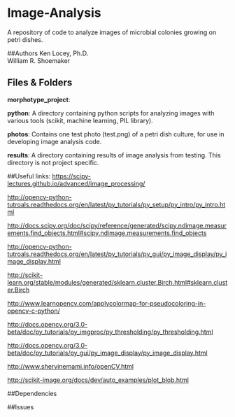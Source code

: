 # Image-Analysis
A repository of code to analyze images of microbial colonies growing on petri dishes.

##Authors 
Ken Locey, Ph.D.  
William R. Shoemaker

## Files & Folders

**morphotype_project**: 

**python**: A directory containing python scripts for analyzing images with various tools (scikit, machine learning, PIL library).

**photos**: Contains one test photo (test.png) of a petri dish culture, for use in developing image analysis code.

**results**: A directory containing results of image analysis from testing. This directory is not project specific.

##Useful links:
https://scipy-lectures.github.io/advanced/image_processing/

http://opencv-python-tutroals.readthedocs.org/en/latest/py_tutorials/py_setup/py_intro/py_intro.html

http://docs.scipy.org/doc/scipy/reference/generated/scipy.ndimage.measurements.find_objects.html#scipy.ndimage.measurements.find_objects

http://opencv-python-tutroals.readthedocs.org/en/latest/py_tutorials/py_gui/py_image_display/py_image_display.html

http://scikit-learn.org/stable/modules/generated/sklearn.cluster.Birch.html#sklearn.cluster.Birch

http://www.learnopencv.com/applycolormap-for-pseudocoloring-in-opencv-c-python/

http://docs.opencv.org/3.0-beta/doc/py_tutorials/py_imgproc/py_thresholding/py_thresholding.html

http://docs.opencv.org/3.0-beta/doc/py_tutorials/py_gui/py_image_display/py_image_display.html

http://www.shervinemami.info/openCV.html

http://scikit-image.org/docs/dev/auto_examples/plot_blob.html



##Dependencies



##Issues





